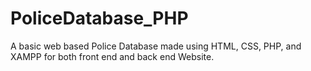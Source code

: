# PoliceDatabase_PHP
A basic web based Police Database made using HTML, CSS, PHP, and XAMPP for both front end and back end Website.
